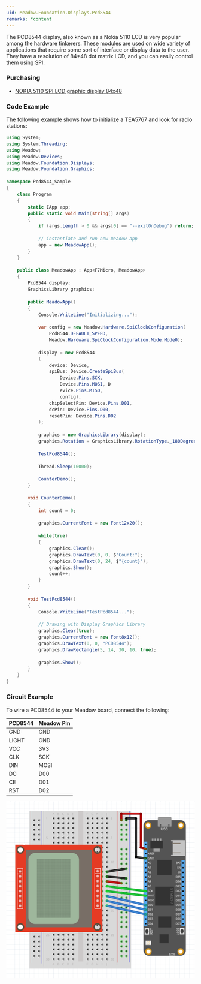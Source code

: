 ```yaml
---
uid: Meadow.Foundation.Displays.Pcd8544
remarks: *content
---
```


The PCD8544 display, also known as a Nokia 5110 LCD is very popular among the hardware tinkerers. These modules are used on wide variety of applications that require some sort of interface or display data to the user. They have a resolution of 84*48 dot matrix LCD, and you can easily control them using SPI.

### Purchasing

* [NOKIA 5110 SPI LCD graphic display 84x48](https://www.ebay.com/sch/i.html?LH_CAds=&_ex_kw=&_fpos=&_fspt=1&_mPrRngCbx=1&_nkw=Nokia+5110+arduino&_sacat=&_sadis=&_sop=12&_udhi=&_udlo=&_fosrp=1)

### Code Example

The following example shows how to initialize a TEA5767 and look for radio stations:

```csharp
using System;
using System.Threading;
using Meadow;
using Meadow.Devices;
using Meadow.Foundation.Displays;
using Meadow.Foundation.Graphics;

namespace Pcd8544_Sample
{
    class Program
    {
        static IApp app;
        public static void Main(string[] args)
        {
            if (args.Length > 0 && args[0] == "--exitOnDebug") return;

            // instantiate and run new meadow app
            app = new MeadowApp();
        }
    }
    
    public class MeadowApp : App<F7Micro, MeadowApp>
    {
        Pcd8544 display;
        GraphicsLibrary graphics;

        public MeadowApp()
        {
            Console.WriteLine("Initializing...");

            var config = new Meadow.Hardware.SpiClockConfiguration(
                Pcd8544.DEFAULT_SPEED, 
                Meadow.Hardware.SpiClockConfiguration.Mode.Mode0);

            display = new Pcd8544
            (
                device: Device,
                spiBus: Device.CreateSpiBus(
                    Device.Pins.SCK, 
                    Device.Pins.MOSI, D
                    evice.Pins.MISO, 
                    config),
                chipSelectPin: Device.Pins.D01,
                dcPin: Device.Pins.D00,
                resetPin: Device.Pins.D02
            );

            graphics = new GraphicsLibrary(display);
            graphics.Rotation = GraphicsLibrary.RotationType._180Degrees;

            TestPcd8544();

            Thread.Sleep(10000);

            CounterDemo();
        }

        void CounterDemo()
        {
            int count = 0;

            graphics.CurrentFont = new Font12x20();

            while(true)
            {
                graphics.Clear();
                graphics.DrawText(0, 0, $"Count:");
                graphics.DrawText(0, 24, $"{count}");
                graphics.Show();
                count++;
            }
        }
        
        void TestPcd8544() 
        {
            Console.WriteLine("TestPcd8544...");

            // Drawing with Display Graphics Library
            graphics.Clear(true);
            graphics.CurrentFont = new Font8x12();
            graphics.DrawText(0, 0, "PCD8544");
            graphics.DrawRectangle(5, 14, 30, 10, true);

            graphics.Show();
        }
    }
}
```

### Circuit Example

 To wire a PCD8544 to your Meadow board, connect the following:

| PCD8544 | Meadow Pin |
|---------|------------|
| GND     | GND        |
| LIGHT   | GND        |
| VCC     | 3V3        |
| CLK     | SCK        |
| DIN     | MOSI       |
| DC      | D00        |
| CE      | D01        |
| RST     | D02        |

![](../../API_Assets/Meadow.Foundation.Displays.Pcd8544/PCD8544_Frizzing.png)

